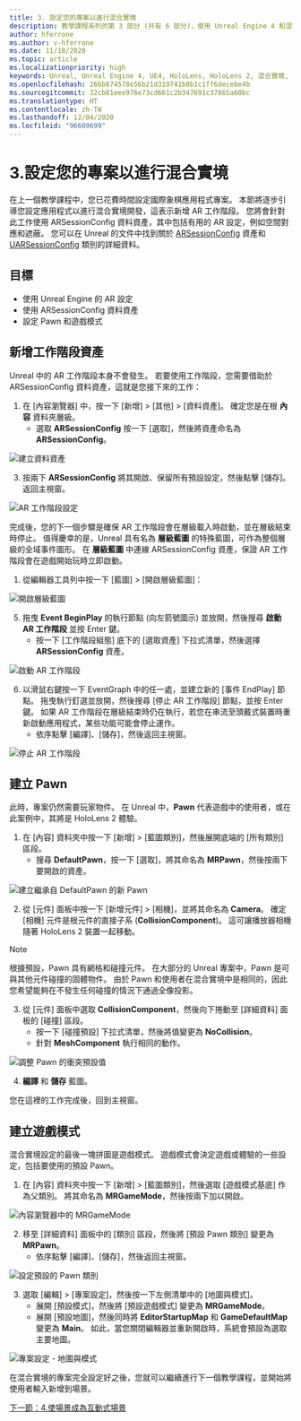 ```yaml
---
title: 3. 設定您的專案以進行混合實境
description: 教學課程系列的第 3 部分 (共有 6 部分)，使用 Unreal Engine 4 和混合實境工具組 UX 工具外掛程式來建置國際象棋應用程式
author: hferrone
ms.author: v-hferrone
ms.date: 11/18/2020
ms.topic: article
ms.localizationpriority: high
keywords: Unreal, Unreal Engine 4, UE4, HoloLens, HoloLens 2, 混合實境, 教學課程, 開始使用, mrtk, uxt, UX 工具, 文件, 混合實境頭戴式裝置, windows 混合實境頭戴式裝置, 虛擬實境頭戴式裝置
ms.openlocfilehash: 26bb874578e56b21d319741b8b1c1ff6decebe4b
ms.sourcegitcommit: 32cb81eee976e73cd661c2b347691c37865a60bc
ms.translationtype: HT
ms.contentlocale: zh-TW
ms.lasthandoff: 12/04/2020
ms.locfileid: "96609699"
---
```

# <a name="3-setting-up-your-project-for-mixed-reality"></a>3.設定您的專案以進行混合實境

在上一個教學課程中，您已花費時間設定國際象棋應用程式專案。 本節將逐步引導您設定應用程式以進行混合實境開發，這表示新增 AR 工作階段。 您將會針對此工作使用 ARSessionConfig 資料資產，其中包括有用的 AR 設定，例如空間對應和遮蔽。 您可以在 Unreal 的文件中找到關於 [ARSessionConfig](https://docs.unrealengine.com/en-US/PythonAPI/class/ARSessionConfig.html) 資產和 [UARSessionConfig](https://docs.unrealengine.com/en-US/API/Runtime/AugmentedReality/UARSessionConfig/index.html) 類別的詳細資料。

## <a name="objectives"></a>目標

* 使用 Unreal Engine 的 AR 設定
* 使用 ARSessionConfig 資料資產
* 設定 Pawn 和遊戲模式

## <a name="adding-the-session-asset"></a>新增工作階段資產

Unreal 中的 AR 工作階段本身不會發生。 若要使用工作階段，您需要借助於 ARSessionConfig 資料資產，這就是您接下來的工作：

1. 在 [內容瀏覽器] 中，按一下 [新增] > [其他] > [資料資產]。 確定您是在根 **內容** 資料夾層級。
    * 選取 **ARSessionConfig** 按一下 [選取]，然後將資產命名為 **ARSessionConfig**。

![建立資料資產](images/unreal-uxt/3-createasset.PNG)

3. 按兩下 **ARSessionConfig** 將其開啟、保留所有預設設定，然後點擊 [儲存]。 返回主視窗。

![AR 工作階段設定](images/unreal-uxt/3-arsessionconfig.PNG)

完成後，您的下一個步驟是確保 AR 工作階段會在層級載入時啟動，並在層級結束時停止。 值得慶幸的是，Unreal 具有名為 **層級藍圖** 的特殊藍圖，可作為整個層級的全域事件圖形。 在 **層級藍圖** 中連線 ARSessionConfig 資產，保證 AR 工作階段會在遊戲開始玩時立即啟動。

1. 從編輯器工具列中按一下 [藍圖] > [開啟層級藍圖]：

![開啟層級藍圖](images/unreal-uxt/3-level-blueprint.PNG)

5. 拖曳 **Event BeginPlay** 的執行節點 (向左箭號圖示) 並放開，然後搜尋 **啟動 AR 工作階段** 並按 Enter 鍵。  
    * 按一下 [工作階段組態] 底下的 [選取資產] 下拉式清單，然後選擇 **ARSessionConfig** 資產。

![啟動 AR 工作階段](images/unreal-uxt/3-start-ar-session.PNG)

6. 以滑鼠右鍵按一下 EventGraph 中的任一處，並建立新的 [事件 EndPlay] 節點。 拖曳執行釘選並放開，然後搜尋 [停止 AR 工作階段] 節點，並按 Enter 鍵。 如果 AR 工作階段在層級結束時仍在執行，若您在串流至頭戴式裝置時重新啟動應用程式，某些功能可能會停止運作。
    * 依序點擊 [編譯]、[儲存]，然後返回主視窗。

![停止 AR 工作階段](images/unreal-uxt/3-stoparsession.PNG)

## <a name="create-a-pawn"></a>建立 Pawn

此時，專案仍然需要玩家物件。 在 Unreal 中，**Pawn** 代表遊戲中的使用者，或在此案例中，其將是 HoloLens 2 體驗。

1. 在 [內容] 資料夾中按一下 [新增] > [藍圖類別]，然後展開底端的 [所有類別] 區段。
    * 搜尋 **DefaultPawn**，按一下 [選取]，將其命名為 **MRPawn**，然後按兩下要開啟的資產。

![建立繼承自 DefaultPawn 的新 Pawn](images/unreal-uxt/3-defaultpawn.PNG)

2. 從 [元件] 面板中按一下 [新增元件] > [相機]，並將其命名為 **Camera**。 確定 [相機] 元件是根元件的直接子系 (**CollisionComponent**)。 這可讓播放器相機隨著 HoloLens 2 裝置一起移動。

> [!NOTE]
> 根據預設，Pawn 具有網格和碰撞元件。 在大部分的 Unreal 專案中，Pawn 是可與其他元件碰撞的固體物件。 由於 Pawn 和使用者在混合實境中是相同的，因此您希望能夠在不發生任何碰撞的情況下通過全像投影。

3. 從 [元件] 面板中選取 **CollisionComponent**，然後向下捲動至 [詳細資料] 面板的 [碰撞] 區段。
    * 按一下 [碰撞預設] 下拉式清單，然後將值變更為 **NoCollision**。
    * 針對 **MeshComponent** 執行相同的動作。

![調整 Pawn 的衝突預設值](images/unreal-uxt/3-nocollision.PNG)

4. **編譯** 和 **儲存** 藍圖。

您在這裡的工作完成後，回到主視窗。

## <a name="create-a-game-mode"></a>建立遊戲模式

混合實境設定的最後一塊拼圖是遊戲模式。 遊戲模式會決定遊戲或體驗的一些設定，包括要使用的預設 Pawn。

1.  在 [內容] 資料夾中按一下 [新增] > [藍圖類別]，然後選取 [遊戲模式基底] 作為父類別。 將其命名為 **MRGameMode**，然後按兩下加以開啟。

![內容瀏覽器中的 MRGameMode](images/unreal-uxt/3-gamemode.PNG)

2.  移至 [詳細資料] 面板中的 [類別] 區段，然後將 [預設 Pawn 類別] 變更為 **MRPawn**。
    * 依序點擊 [編譯]、[儲存]，然後返回主視窗。

![設定預設的 Pawn 類別](images/unreal-uxt/3-setpawn.PNG)

3.  選取 [編輯] > [專案設定]，然後按一下左側清單中的 [地圖與模式]。
    * 展開 [預設模式]，然後將 [預設遊戲模式] 變更為 **MRGameMode**。
    * 展開 [預設地圖]，然後同時將 **EditorStartupMap** 和 **GameDefaultMap** 變更為 **Main**。 如此，當您關閉編輯器並重新開啟時，系統會預設為選取主要地圖。

![專案設定 - 地圖與模式](images/unreal-uxt/3-mapsandmodes.PNG)

在混合實境的專案完全設定好之後，您就可以繼續進行下一個教學課程，並開始將使用者輸入新增到場景。

[下一節：4.使場景成為互動式場景](unreal-uxt-ch4.md)

